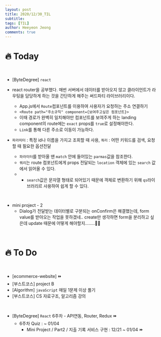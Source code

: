 ```yaml
---
layout: post
title: 2020/12/30_TIL
subtitle:
tags: [TIL]
author: Heeyeon Jeong
comments: true
---
```


# 🔥 Today

<br>

- [ByteDegree] `react`
- react router을 공부했다. 매번 서버에서 데이터를 받아오지 않고 클라이언트가 라우팅을 담당하게 하는 것을 간단하게 해주는 써드파티 라이브러리이다.

  - App.js에서 `Route`컴포넌트를 이용하여 사용자가 요청하는 주소 연결하기
  - `<Route path="주소규칙" component={보여주고싶은 컴포넌트}>`
  - 이때 경로가 완벽히 일치해야만 컴포넌트를 보여주게 하는 landing component의 route에는 `exact` props를 `true`로 설정해야한다.
  - `Link`를 통해 다른 주소로 이동이 가능하다.

- `파라미터` : 특정 id나 이름을 가지고 조회할 때 사용, `쿼리` : 어떤 키워드를 검색, 요청할 때 필요한 옵션전달

  - `파라미터`를 받아올 땐 `match` 안에 들어있는 `parmas`값을 참조한다.
  - `쿼리`는 route 컴포넌트에게 props 전달되는 `location` 객체에 있는 `search` 값에서 읽어올 수 있다.
  - - `search`값은 문자열 형태로 되어있기 때문에 객체로 변환하기 위해 `qs`라이브러리르 사용하여 쉽게 할 수 있다.

<br>

- mini project - 2
  - Dialog가 전달받는 데이터별로 구분되는 onConfirm은 해결했는데, form value를 받아오는 작업을 못하겠네.. create만 생각하면 form을 분리하고 싶은데 update 때문에 어떻게 해야할지........🤦‍♀️

<br>

# 🔥 To Do

<br>

- [ecommerce-website] ⏩
- [부스트코스] project B
- [Algorithm] `javaScript` 매일 1문제 이상 풀기
- [부스트코스] CS 자료구조, 알고리즘 강의

<br>

- [ByteDegree] `React` 6주차 - API연동, Router, Redux ⏩
  - 6주차 Quiz : ~ 01/04
    - Mini Project / Part2 / 지출 기록 서비스 구현 : 12/21 ~ 01/04 ⏩
